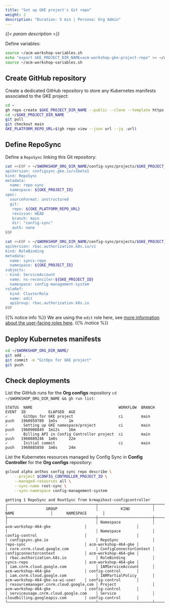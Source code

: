 ```yaml
---
title: "Set up GKE project's Git repo"
weight: 2
description: "Duration: 5 min | Persona: Org Admin"
---
```

_{{< param description >}}_

Define variables:
```Bash
source ~/acm-workshop-variables.sh
echo "export GKE_PROJECT_DIR_NAME=acm-workshop-gke-project-repo" >> ~/acm-workshop-variables.sh
source ~/acm-workshop-variables.sh
```

## Create GitHub repository

Create a dedicated GitHub repository to store any Kubernetes manifests associated to the GKE project:
```Bash
cd ~
gh repo create $GKE_PROJECT_DIR_NAME --public --clone --template https://github.com/mathieu-benoit/config-sync-template-repo
cd ~/$GKE_PROJECT_DIR_NAME
git pull
git checkout main
GKE_PLATFORM_REPO_URL=$(gh repo view --json url --jq .url)
```

## Define RepoSync

Define a `RepoSync` linking this Git repository:
```Bash
cat <<EOF > ~/$WORKSHOP_ORG_DIR_NAME/config-sync/projects/$GKE_PROJECT_ID/gke-config-repo-sync.yaml
apiVersion: configsync.gke.io/v1beta1
kind: RepoSync
metadata:
  name: repo-sync
  namespace: ${GKE_PROJECT_ID}
spec:
  sourceFormat: unstructured
  git:
   repo: ${GKE_PLATFORM_REPO_URL}
   revision: HEAD
   branch: main
   dir: "config-sync"
   auth: none
EOF
```

```Bash
cat <<EOF > ~/$WORKSHOP_ORG_DIR_NAME/config-sync/projects/$GKE_PROJECT_ID/gke-config-repo-sync-role-binding.yaml
apiVersion: rbac.authorization.k8s.io/v1
kind: RoleBinding
metadata:
  name: syncs-repo
  namespace: ${GKE_PROJECT_ID}
subjects:
- kind: ServiceAccount
  name: ns-reconciler-${GKE_PROJECT_ID}
  namespace: config-management-system
roleRef:
  kind: ClusterRole
  name: edit
  apiGroup: rbac.authorization.k8s.io
EOF
```
{{% notice info %}}
We are using the `edit` role here, see [more information about the user-facing roles here](https://kubernetes.io/docs/reference/access-authn-authz/rbac/#user-facing-roles).
{{% /notice %}}

## Deploy Kubernetes manifests

```Bash
cd ~/$WORKSHOP_ORG_DIR_NAME/
git add .
git commit -m "GitOps for GKE project"
git push
```

## Check deployments

List the GitHub runs for the **Org configs** repository `cd ~/$WORKSHOP_ORG_DIR_NAME && gh run list`:
```Plaintext
STATUS  NAME                                      WORKFLOW  BRANCH  EVENT  ID          ELAPSED  AGE
✓       GitOps for GKE project                    ci        main    push   1960959789  1m5s     1m
✓       Setting up GKE namespace/project          ci        main    push   1960908849  1m12s    16m
✓       Billing API in Config Controller project  ci        main    push   1960889246  1m0s     22m
✓       Initial commit                            ci        main    push   1960885850  1m8s     24m
```

List the Kubernetes resources managed by Config Sync in **Config Controller** for the **Org configs** repository:
```Bash
gcloud alpha anthos config sync repo describe \
    --project $CONFIG_CONTROLLER_PROJECT_ID \
    --managed-resources all \
    --sync-name root-sync \
    --sync-namespace config-management-system
```
```Plaintext
getting 1 RepoSync and RootSync from krmapihost-configcontroller
┌───────────────────────────────────────┬────────────────────────┬────────────────────────────────────┬──────────────────────┐
│                 GROUP                 │          KIND          │                NAME                │      NAMESPACE       │
├───────────────────────────────────────┼────────────────────────┼────────────────────────────────────┼──────────────────────┤
│                                       │ Namespace              │ acm-workshop-464-gke               │                      │
│                                       │ Namespace              │ config-control                     │                      │
│ configsync.gke.io                     │ RepoSync               │ repo-sync                          │ acm-workshop-464-gke │
│ core.cnrm.cloud.google.com            │ ConfigConnectorContext │ configconnectorcontext             │ acm-workshop-464-gke │
│ rbac.authorization.k8s.io             │ RoleBinding            │ syncs-repo                         │ acm-workshop-464-gke │
│ iam.cnrm.cloud.google.com             │ IAMServiceAccount      │ acm-workshop-464-gke               │ config-control       │
│ iam.cnrm.cloud.google.com             │ IAMPartialPolicy       │ acm-workshop-464-gke-sa-wi-user    │ config-control       │
│ resourcemanager.cnrm.cloud.google.com │ Project                │ acm-workshop-464-gke               │ config-control       │
│ serviceusage.cnrm.cloud.google.com    │ Service                │ cloudbilling.googleapis.com        │ config-control       │
└───────────────────────────────────────┴────────────────────────┴────────────────────────────────────┴──────────────────────┘
```
